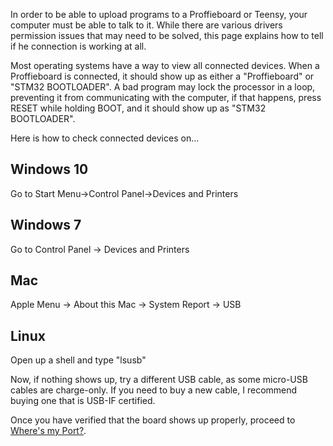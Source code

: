 In order to be able to upload programs to a Proffieboard or Teensy, your computer must be able to talk to it.
While there are various drivers permission issues that may need to be solved, this page explains how to tell if he connection is working at all.

Most operating systems have a way to view all connected devices. When a Proffieboard is connected, it should show up as either a "Proffieboard" or "STM32 BOOTLOADER".  A bad program may lock the processor in a loop, preventing it from communicating with the computer, if that happens, press RESET while holding BOOT, and it should show up as "STM32 BOOTLOADER".

Here is how to check connected devices on...

## Windows 10

Go to Start Menu->Control Panel->Devices and Printers

## Windows 7

Go to Control Panel -> Devices and Printers

## Mac

Apple Menu -> About this Mac -> System Report -> USB

## Linux

Open up a shell and type "lsusb"


Now, if nothing shows up, try a different USB cable, as some micro-USB cables are charge-only.
If you need to buy a new cable, I recommend buying one that is USB-IF certified.


Once you have verified that the board shows up properly, proceed to [Where's my Port?](where's-my-port?.md).